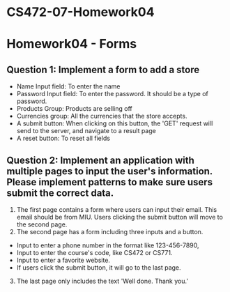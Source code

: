 # CS472-07-Homework04
# Homework04 - Forms

## Question 1:  Implement a form to add a store
* Name Input field: To enter the name
* Password Input field: To enter the password. It should be a type of password.
* Products Group: Products are selling off
* Currencies group: All the currencies that the store accepts.
* A submit button: When clicking on this button, the 'GET' request will send to the server, and navigate to a result page
* A reset button: To reset all fields 

## Question 2: Implement an application with multiple pages to input the user's information. Please implement patterns to make sure users submit the correct data.
1. The first page contains a form where users can input their email. This email should be from MIU. Users clicking the submit button will move to the second page.
2. The second page has a form including three inputs and a button.
* Input to enter a phone number in the format like 123-456-7890, 
* Input to enter the course's code, like CS472 or CS771. 
* Input to enter a favorite website.
* If users click the submit button, it will go to the last page.
3. The last page only includes the text 'Well done. Thank you.'
